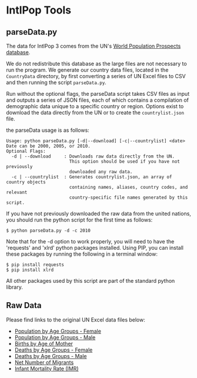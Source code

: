 IntlPop Tools
===

parseData.py
---

The data for IntlPop 3 comes from the UN's [World Population Prospects database](http://esa.un.org/unpd/wpp/index.htm).

We do not redistribute this database as the large files are not necessary to run the program. We generate our country data files, located in the `CountryData` directory, by first converting a series of UN Excel files to CSV and then running the script `parseData.py`.

Run without the optional flags, the parseData script takes CSV files as input and outputs a series of JSON files, each of which contains a compilation of demographic data unique to a specific country or region. Options exist to download the data directly from the UN or to create the `countrylist.json` file.

the parseData usage is as follows:

	Usage: python parseData.py [-d|--download] [-c|--countrylist] <date>
	Date can be 2000, 2005, or 2010.
	Optional Flags:
	  -d | --download     : Downloads raw data directly from the UN.
	                        This option should be used if you have not previously
	                        downloaded any raw data.
	  -c | --countrylist  : Generates countrylist.json, an array of country objects
	                        containing names, aliases, country codes, and relevant
	                        country-specific file names generated by this script.

If you have not previously downloaded the raw data from the united nations, you should run the python script for the first time as follows:

	$ python parseData.py -d -c 2010

Note that for the -d option to work properly, you will need to have the 'requests' and 'xlrd' python packages installed. Using PIP, you can install these packages by running the following in a terminal window:

	$ pip install requests
	$ pip install xlrd

All other packages used by this script are part of the standard python library.

Raw Data
---

Please find links to the original UN Excel data files below:

* [Population by Age Groups - Female](http://esa.un.org/unpd/wpp/Excel-Data/DB03_Population_ByAgeSex_Quinquennial/WPP2010_DB3_F3_POPULATION_BY_AGE_FEMALE.XLS)
* [Population by Age Groups - Male](http://esa.un.org/unpd/wpp/Excel-Data/DB03_Population_ByAgeSex_Quinquennial/WPP2010_DB3_F2_POPULATION_BY_AGE_MALE.XLS)
* [Births by Age of Mother](http://esa.un.org/unpd/wpp/Excel-Data/DB06_Fertility_IndicatorsByAge/WPP2010_DB6_F1_BIRTHS_BY_AGE_OF_MOTHER.XLS)
* [Deaths by Age Groups - Female](http://esa.un.org/unpd/wpp/Excel-Data/DB05_Mortality_IndicatorsByAge/WPP2010_DB5_F3_DEATHS_BY_AGE_FEMALE.XLS)
* [Deaths by Age Groups - Male](http://esa.un.org/unpd/wpp/Excel-Data/DB05_Mortality_IndicatorsByAge/WPP2010_DB5_F2_DEATHS_BY_AGE_MALE.XLS)
* [Net Number of Migrants](http://esa.un.org/unpd/wpp/Excel-Data/DB01_Period_Indicators/WPP2010_DB1_F19_NET_NUMBER_OF_MIGRANTS.XLS)
* [Infant Mortality Rate (IMR)](http://esa.un.org/unpd/wpp/Excel-Data/DB01_Period_Indicators/WPP2010_DB1_F06_1_IMR_BOTH_SEXES.XLS)
